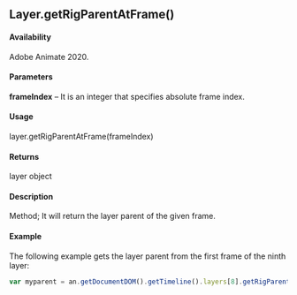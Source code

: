 ## Layer.getRigParentAtFrame()

#### Availability

Adobe Animate 2020.

#### Parameters

**frameIndex** – It is an integer that specifies absolute frame index.

#### Usage

layer.getRigParentAtFrame(frameIndex)

#### Returns

layer object

#### Description

Method; It will return the layer parent of the given frame.

#### Example

The following example gets the layer parent from the first frame of the ninth layer:

```javascript
var myparent = an.getDocumentDOM().getTimeline().layers[8].getRigParentAtFrame(0);
```
